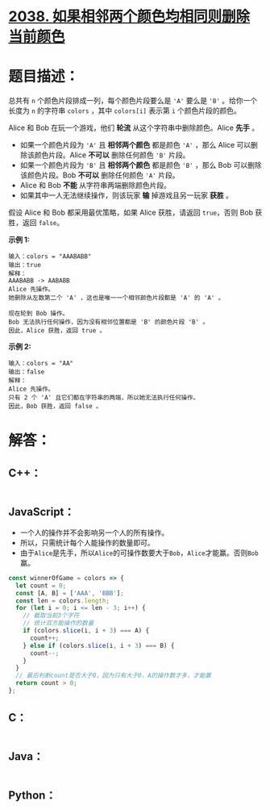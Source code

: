 # [2038. 如果相邻两个颜色均相同则删除当前颜色](https://leetcode-cn.com/problems/remove-colored-pieces-if-both-neighbors-are-the-same-color/)

# 题目描述：

总共有 `n` 个颜色片段排成一列，每个颜色片段要么是 `'A'` 要么是 `'B'` 。给你一个长度为 `n` 的字符串 `colors` ，其中 `colors[i]` 表示第 `i` 个颜色片段的颜色。

Alice 和 Bob 在玩一个游戏，他们 **轮流** 从这个字符串中删除颜色。Alice **先手** 。

- 如果一个颜色片段为 `'A'` 且 **相邻两个颜色** 都是颜色 `'A'` ，那么 Alice 可以删除该颜色片段。Alice **不可以** 删除任何颜色 `'B'` 片段。
- 如果一个颜色片段为 `'B'` 且 **相邻两个颜色** 都是颜色 `'B'` ，那么 Bob 可以删除该颜色片段。Bob **不可以** 删除任何颜色 `'A'` 片段。
- Alice 和 Bob **不能** 从字符串两端删除颜色片段。
- 如果其中一人无法继续操作，则该玩家 **输** 掉游戏且另一玩家 **获胜** 。

假设 Alice 和 Bob 都采用最优策略，如果 Alice 获胜，请返回 `true`，否则 Bob 获胜，返回 `false`。



**示例 1:**

```
输入：colors = "AAABABB"
输出：true
解释：
AAABABB -> AABABB
Alice 先操作。
她删除从左数第二个 'A' ，这也是唯一一个相邻颜色片段都是 'A' 的 'A' 。

现在轮到 Bob 操作。
Bob 无法执行任何操作，因为没有相邻位置都是 'B' 的颜色片段 'B' 。
因此，Alice 获胜，返回 true 。
```

**示例 2:**

```
输入：colors = "AA"
输出：false
解释：
Alice 先操作。
只有 2 个 'A' 且它们都在字符串的两端，所以她无法执行任何操作。
因此，Bob 获胜，返回 false 。
```





# 解答：

## C++：

```cpp

```

## JavaScript：

- 一个人的操作并不会影响另一个人的所有操作。
- 所以，只需统计每个人能操作的数量即可。
- 由于`Alice`是先手，所以`Alice`的可操作数要大于`Bob`，`Alice`才能赢。否则`Bob`赢。

```JavaScript
const winnerOfGame = colors => {
  let count = 0;
  const [A, B] = ['AAA', 'BBB'];
  const len = colors.length;
  for (let i = 0; i <= len - 3; i++) {
    // 截取当前3个字符
    // 统计双方能操作的数量
    if (colors.slice(i, i + 3) === A) {
      count++;
    } else if (colors.slice(i, i + 3) === B) {
      count--;
    }
  }
  // 最后判断count是否大于0，因为只有大于0，A的操作数才多，才能赢
  return count > 0;
};
```

## C：

```c

```

## Java：

```java

```

## Python：

```python

```

